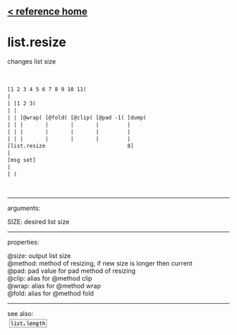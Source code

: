 [< reference home](ceammc_lib.html)
---

# list.resize


changes list size

```


[1 2 3 4 5 6 7 8 9 10 11(
|
| [1 2 3(
| |
| | [@wrap( [@fold( [@clip( [@pad -1( [dump(
| | |       |       |       |         |
| | |       |       |       |         |
| | |       |       |       |         |
[list.resize                          8]
|
[msg set]
|
[ (

            
```

---
arguments:

SIZE: desired list size<br>

---
properties:

@size: output list size<br>
@method: method
            of resizing, if new size is longer then current<br>
@pad: pad value for pad method of
            resizing<br>
@clip: alias for @method clip<br>
@wrap: alias for @method wrap<br>
@fold: alias for @method fold<br>

---
see also:<br>
[![list.length](img/object_list.length.png)](list.length.html)
